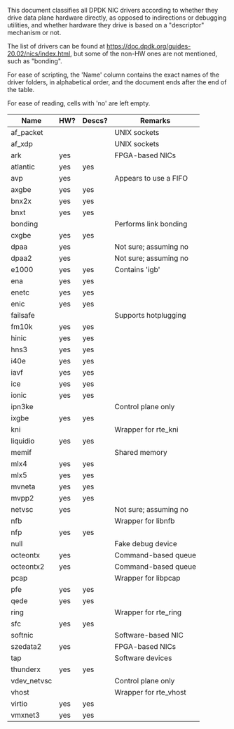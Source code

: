 This document classifies all DPDK NIC drivers according to whether they drive data plane hardware directly, as opposed to indirections or debugging utilities, and whether hardware they drive is based on a "descriptor" mechanism or not.

The list of drivers can be found at https://doc.dpdk.org/guides-20.02/nics/index.html, but some of the non-HW ones are not mentioned, such as "bonding".

For ease of scripting, the 'Name' column contains the exact names of the driver folders, in alphabetical order, and the document ends after the end of the table.

For ease of reading, cells with 'no' are left empty.


| Name        | HW? | Descs? | Remarks                |
| ----------- | --- | ------ | ---------------------- |
| af_packet   |     |        | UNIX sockets           |
| af_xdp      |     |        | UNIX sockets           |
| ark         | yes |        | FPGA-based NICs        |
| atlantic    | yes | yes    |                        |
| avp         | yes |        | Appears to use a FIFO  |
| axgbe       | yes | yes    |                        |
| bnx2x       | yes | yes    |                        |
| bnxt        | yes | yes    |                        |
| bonding     |     |        | Performs link bonding  |
| cxgbe       | yes | yes    |                        |
| dpaa        | yes |        | Not sure; assuming no  |
| dpaa2       | yes |        | Not sure; assuming no  |
| e1000       | yes | yes    | Contains 'igb'         |
| ena         | yes | yes    |                        |
| enetc       | yes | yes    |                        |
| enic        | yes | yes    |                        |
| failsafe    |     |        | Supports hotplugging   |
| fm10k       | yes | yes    |                        |
| hinic       | yes | yes    |                        |
| hns3        | yes | yes    |                        |
| i40e        | yes | yes    |                        |
| iavf        | yes | yes    |                        |
| ice         | yes | yes    |                        |
| ionic       | yes | yes    |                        |
| ipn3ke      |     |        | Control plane only     |
| ixgbe       | yes | yes    |                        |
| kni         |     |        | Wrapper for rte_kni    |
| liquidio    | yes | yes    |                        |
| memif       |     |        | Shared memory          |
| mlx4        | yes | yes    |                        |
| mlx5        | yes | yes    |                        |
| mvneta      | yes | yes    |                        |
| mvpp2       | yes | yes    |                        |
| netvsc      | yes |        | Not sure; assuming no  |
| nfb         |     |        | Wrapper for libnfb     |
| nfp         | yes | yes    |                        |
| null        |     |        | Fake debug device      |
| octeontx    | yes |        | Command-based queue    |
| octeontx2   | yes |        | Command-based queue    |
| pcap        |     |        | Wrapper for libpcap    |
| pfe         | yes | yes    |                        |
| qede        | yes | yes    |                        |
| ring        |     |        | Wrapper for rte_ring   |
| sfc         | yes | yes    |                        |
| softnic     |     |        | Software-based NIC     |
| szedata2    | yes |        | FPGA-based NICs        |
| tap         |     |        | Software devices       |
| thunderx    | yes | yes    |                        |
| vdev_netvsc |     |        | Control plane only     |
| vhost       |     |        | Wrapper for rte_vhost  |
| virtio      | yes | yes    |                        |
| vmxnet3     | yes | yes    |                        |
